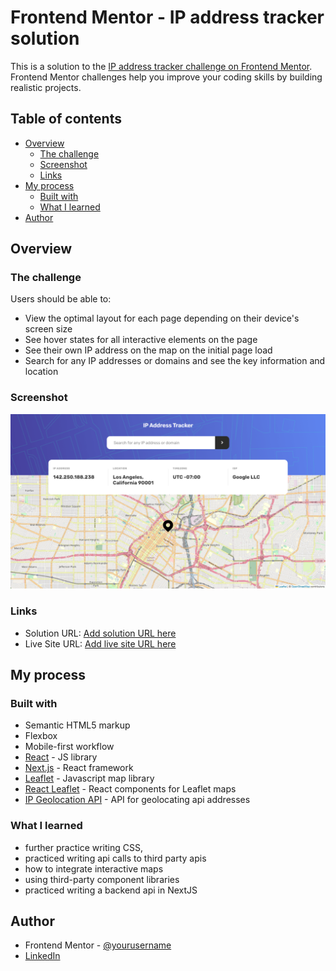 # Frontend Mentor - IP address tracker solution

This is a solution to the [IP address tracker challenge on Frontend Mentor](https://www.frontendmentor.io/challenges/ip-address-tracker-I8-0yYAH0). Frontend Mentor challenges help you improve your coding skills by building realistic projects. 

## Table of contents

- [Overview](#overview)
  - [The challenge](#the-challenge)
  - [Screenshot](#screenshot)
  - [Links](#links)
- [My process](#my-process)
  - [Built with](#built-with)
  - [What I learned](#what-i-learned)
- [Author](#author)

## Overview

### The challenge

Users should be able to:

- View the optimal layout for each page depending on their device's screen size
- See hover states for all interactive elements on the page
- See their own IP address on the map on the initial page load
- Search for any IP addresses or domains and see the key information and location

### Screenshot

![](./screenshot.png)

### Links

- Solution URL: [Add solution URL here](https://your-solution-url.com)
- Live Site URL: [Add live site URL here](https://your-live-site-url.com)

## My process

### Built with

- Semantic HTML5 markup
- Flexbox
- Mobile-first workflow
- [React](https://reactjs.org/) - JS library
- [Next.js](https://nextjs.org/) - React framework
- [Leaflet](https://leafletjs.com/) - Javascript map library
- [React Leaflet](https://react-leaflet.js.org/) - React components for Leaflet maps
- [IP Geolocation API](https://geo.ipify.org/) - API for geolocating api addresses

### What I learned

- further practice writing CSS,
- practiced writing api calls to third party apis
- how to integrate interactive maps
- using third-party component libraries
- practiced writing a backend api in NextJS

## Author

- Frontend Mentor - [@yourusername](https://www.frontendmentor.io/profile/jhigginson)
- [LinkedIn](https://www.linkedin.com/in/johnmhigginson/)

